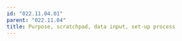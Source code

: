 ```yaml
---
id: "022.11.04.01"
parent: "022.11.04"
title: Purpose, scratchpad, data input, set-up process
---
```


